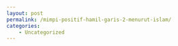 ```yaml
---
layout: post
permalink: /mimpi-positif-hamil-garis-2-menurut-islam/
categories:
    - Uncategorized
---
```


